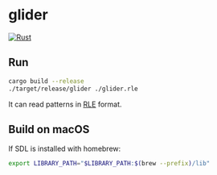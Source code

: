 # glider

[![Rust](https://github.com/ahamez/glider/actions/workflows/rust.yml/badge.svg)](https://github.com/ahamez/glider/actions/workflows/rust.yml)

## Run

```sh
cargo build --release
./target/release/glider ./glider.rle
```

It can read patterns in [RLE](https://conwaylife.com/wiki/Run_Length_Encoded) format.

## Build on macOS

If SDL is installed with homebrew:

```sh
export LIBRARY_PATH="$LIBRARY_PATH:$(brew --prefix)/lib"

```
